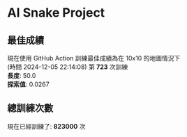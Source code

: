 
# AI Snake Project

## **最佳成績**














































































































































現在使用 GitHub Action 訓練最佳成績為在 10x10 的地圖情況下  
(時間 2024-12-05 22:14:08) 第 **723** 次訓練  
**長度**: 50.0  
**探索值**: 0.0267





























































































































































































































































































## 總訓練次數
現在已經訓練了: **823000** 次
